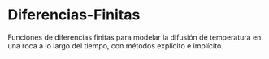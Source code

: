 # Diferencias-Finitas
Funciones de diferencias finitas para modelar la difusión de temperatura en una roca a lo largo del tiempo, con métodos explícito e implícito.
